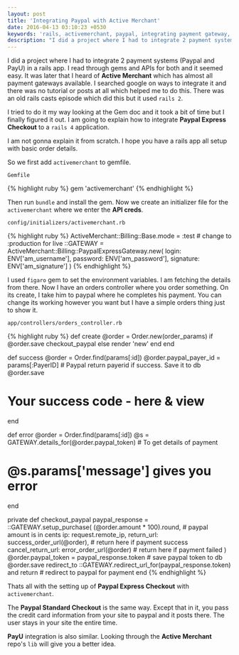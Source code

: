 ```yaml
---
layout: post
title: 'Integrating Paypal with Active Merchant'
date: 2016-04-13 03:10:23 +0530
keywords: 'rails, activemerchant, paypal, integrating payment gateway, add paypal to rails, paypal in activemerchant'
description: "I did a project where I had to integrate 2 payment systems (Paypal and PayU) in a rails app. I read through gems and APIs for both and it seemed"
---
```

I did a project where I had to integrate 2 payment systems (Paypal and PayU) in a rails app. I read through gems and APIs for both and it seemed easy. It was later that I heard of **Active Merchant** which has almost all payment gateways available. I searched google on ways to integrate it and there was no tutorial or posts at all which helped me to do this. There was an old rails casts episode which did this but it used `rails 2`. 

I tried to do it my way looking at the Gem doc and it took a bit of time but I finally figured it out. I am going to explain how to integrate **Paypal Express Checkout** to a `rails 4` application.

I am not gonna explain it from scratch. I hope you have a rails app all setup with basic order details. 

So we first add `activemerchant` to gemfile.

    Gemfile
{% highlight ruby %}
gem 'activemerchant'
{% endhighlight %}

Then run `bundle` and install the gem. Now we create an initializer file for the `activemerchant` where we enter the **API creds**.

    config/initializers/activemerchant.rb
{% highlight ruby %}
ActiveMerchant::Billing::Base.mode = :test # change to :production for live
::GATEWAY = ActiveMerchant::Billing::PaypalExpressGateway.new(
  login: ENV['am_username'],
  password: ENV['am_password'],
  signature: ENV['am_signature']
)
{% endhighlight %}

I used `figaro` gem to set the environment variables. I am fetching the details from there. Now I have an orders controller where you order something. On its create, I take him to paypal where he completes his payment. You can change its working however you want but I have a simple orders thing just to show it.

    app/controllers/orders_controller.rb
{% highlight ruby %}
def create
  @order = Order.new(order_params)
  if @order.save
    checkout_paypal
  else
    render 'new'
  end
end

def success
  @order = Order.find(params[:id])
  @order.paypal_payer_id = params[:PayerID] # Paypal return payerid if success. Save it to db
  @order.save
  # Your success code - here & view
end

def error
  @order = Order.find(params[:id])
  @s = GATEWAY.details_for(@order.paypal_token) # To get details of payment
  # @s.params['message'] gives you error
end

private
  def checkout_paypal
    paypal_response = ::GATEWAY.setup_purchase(
      (@order.amount * 100).round, # paypal amount is in cents
      ip: request.remote_ip,
      return_url: success_order_url(@order), # return here if payment success
      cancel_return_url: error_order_url(@order) # return here if payment failed
    )
    @order.paypal_token = paypal_response.token # save paypal token to db
    @order.save
    redirect_to ::GATEWAY.redirect_url_for(paypal_response.token) and return  # redirect to paypal for payment
  end
{% endhighlight %}

Thats all with the setting up of **Paypal Express Checkout** with `activemerchant`. 

The **Paypal Standard Checkout** is the same way. Except that in it, you pass the credit card information from your site to paypal and it posts there. The user stays in your site the entire time. 

**PayU** integration is also similar. Looking through the **Active Merchant** repo's `lib` will give you a better idea.
